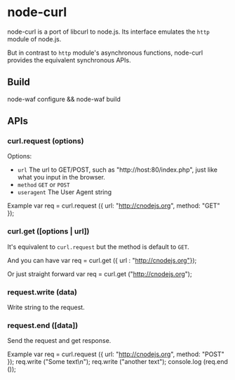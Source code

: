 # node-curl
  
 node-curl is a port of libcurl to node.js. Its interface emulates the
 `http` module of node.js. 

 But in contrast to `http` module's asynchronous functions, node-curl
 provides the equivalent synchronous APIs.

## Build
  
 node-waf configure && node-waf build

## APIs

### curl.request (options)
 
 Options:

 - `url` The url to GET/POST, such as "http://host:80/index.php", just like
   what you input in the browser.
 - `method` `GET` or `POST`
 - `useragent` The User Agent string

 Example
   var req = curl.request ({
       url: "http://cnodejs.org",
       method: "GET"
   });

### curl.get ([options | url])

 It's equivalent to `curl.request` but the method is default to `GET`.

 And you can have
   var req = curl.get ({ url : "http://cnodejs.org"});

 Or just straight forward
   var req = curl.get ("http://cnodejs.org");

### request.write (data)
 
 Write string to the request.

### request.end ([data])

 Send the request and get response.

 Example
   var req = curl.request ({
       url: "http://cnodejs.org",
       method: "POST"
   });
   req.write ("Some text\n");
   req.write ("another text");
   console.log (req.end ());

